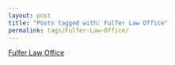 ```yaml
---
layout: post
title: "Posts tagged with: Fulfer Law Office"
permalink: tags/Fulfer-Law-Office/
---
```

[Fulfer Law Office](/2011/07/fulfer-law-office)
